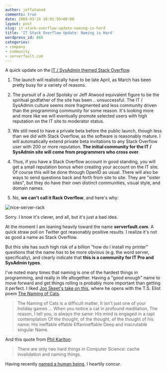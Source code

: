 ```yaml
---
author: jeffatwood
comments: true
date: 2009-03-16 10:01:50+00:00
layout: post
slug: it-stack-overflow-update-naming-is-hard
title: 'IT Stack Overflow Update: Naming is Hard'
wordpress_id: 868
categories:
- company
- community
- serverfault.com
---
```



A quick update on the [IT / SysAdmin themed Stack Overflow](http://blog.stackoverflow.com/2009/01/coming-in-march-it-stack-overflow/).



1) The launch will realistically have to be late April, as March has been pretty busy for a variety of reasons.



2) The pursuit of a Joel Spolsky or Jeff Atwood equivalent figure to be the spiritual godfather of the site has been .. unsuccessful. The IT / SysAdmin culture seems more fragmented and less community driven than the programming community for some reason. It's looking more and more like we will eventually promote selected users with high reputation on the IT site to moderator status. 



3) We still need to have a private beta before the public launch, though less than we did with Stack Overflow, as the software is reasonably mature. I will automatically extend private beta invitations to any Stack Overflow user with 200 or more reputation. **The initial community for the IT / SysAdmin site will come from programmers who cross over**.



4) Thus, if you have a Stack Overflow account in good standing, you will get a small reputation bonus when creating your account on the IT site. Of course this will be done through OpenID as usual. There will also be ways to send questions back and forth from site to site. They are "sister sites", but they do have their own distinct communities, visual style, and domain names.



5) No, **we can't call it Rack Overflow**, and here's why:



![nice-server-rack](/blog/images/wordpress/nice-server-rack.jpg)



Sorry. I know it's clever, and all, but it's just a bad idea.



At the moment I am leaning heavily toward the name **serverfault.com**. A quick straw poll on Twitter got reasonably positive results. I realize it's not as good a name as Stack Overflow.



But this site has such high risk of a billion "how do I install my printer" questions that the name _has_ to be more obvious (e.g. the word server, specifically), and clearly indicate that **this is a community for IT Pro and SysAdmin types**.



I've noted many times that naming is one of the hardest things in programming, and really in life altogether. Having a "good enough" name to move forward and get things rolling is probably more important than getting it perfect. I liked [Jon Skeet's take on this](http://msmvps.com/blogs/jon_skeet/archive/2009/02/27/what-s-in-a-name.aspx), where he opens with the T.S. Eliot poem [The Naming of Cats](http://www.americanpoems.com/poets/tseliot/5536).





<blockquote>
The Naming of Cats is a difficult matter,
It isn't just one of your holiday games
...
When you notice a cat in profound meditation,
The reason, I tell you, is always the same:
His mind is engaged in a rapt contemplation
Of the thought, of the thought, of the thought of his name:
His ineffable effable
Effanineffable
Deep and inscrutable singular Name.
</blockquote>





And this quote from [Phil Karlton](http://people.famouswhy.com/phil_karlton/):





<blockquote>
There are only two hard things in Computer Science: cache invalidation and naming things.
</blockquote>





Having recently [named a human being](http://www.codinghorror.com/blog/archives/001242.html), I heartily concur.

